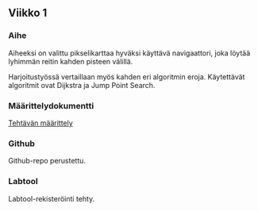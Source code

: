 ## Viikko 1

### Aihe

Aiheeksi on valittu pikselikarttaa hyväksi käyttävä navigaattori, joka löytää lyhimmän reitin kahden pisteen välillä.

Harjoitustyössä vertaillaan myös kahden eri algoritmin eroja.  Käytettävät algoritmit ovat Dijkstra ja Jump Point Search.

### Määrittelydokumentti

[Tehtävän määrittely](https://github.com/lautanal/tiralabra/blob/master/dokumentaatio/maarittelydokumentti.md)

### Github

Github-repo perustettu.

### Labtool

Labtool-rekisteröinti tehty.


